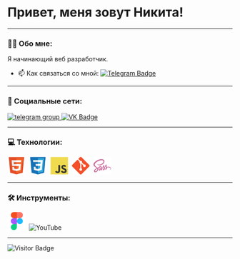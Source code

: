 
# Привет, меня зовут Никита!

---

### :man_technologist: Обо мне:

Я начинающий веб разработчик. 

- :mailbox: Как связаться со мной: [![Telegram Badge](https://img.shields.io/badge/-nikita_osipov59-blue?style=flat&logo=Telegram&logoColor=white)](https://t.me/nikita_osipov59)

---

### 🤝 Социальные сети:

  <div id="badges">
    <a href="https://t.me/nikita_osipov59" target="_blank">
      <img src="https://cdn-icons-png.flaticon.com/512/2111/2111646.png" width="40" height="40" alt="telegram group" />
    </a>
    <a href="https://vk.com/nikita.osipov59" target="_blank">
      <img src="https://cdn-icons-png.flaticon.com/512/145/145813.png" width="40" height="40" alt="VK Badge"/>
    </a>
  </div>

---

### 💻 Технологии:

<div>
  <img src="https://github.com/devicons/devicon/blob/master/icons/html5/html5-original.svg" title="html5" alt="html5" width="40" height="40"/>&nbsp
  <img src="https://github.com/devicons/devicon/blob/master/icons/css3/css3-original.svg" title="css" alt="css" width="40" height="40"/>&nbsp
  <img src="https://github.com/devicons/devicon/blob/master/icons/javascript/javascript-original.svg" title="javascript" alt="javascript" width="40" height="40"/>&nbsp
  <img src="https://github.com/devicons/devicon/blob/master/icons/git/git-original.svg" title="git" alt="git" width="40" height="40"/>&nbsp
  <img src="https://github.com/devicons/devicon/blob/master/icons/sass/sass-original.svg" title="sass/scss" alt="sass/scss" width="40" height="40"/>&nbsp;
</div>

---

### 🛠 Инструменты:

<div>
  <img src="https://github.com/devicons/devicon/blob/master/icons/figma/figma-original.svg" title="figma" alt="figma" style="cursor: default" width="40" height="40"/>&nbsp;
  <img src="https://upload.wikimedia.org/wikipedia/commons/9/9e/YouTube_Logo_%282013-2017%29.svg" title="YouTube" alt="YouTube" style="cursor: default" width="40" height="40"/>&nbsp;
</div>

---
![Visitor Badge](https://visitor-badge.laobi.icu/badge?page_id=filimonovalexey)
